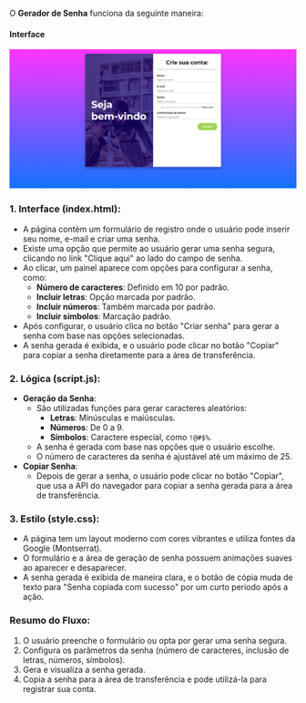 O **Gerador de Senha** funciona da seguinte maneira:

#### Interface

![gerador-de-senha](./img/gerador-de-senha.png)

### 1. **Interface (index.html)**:

- A página contém um formulário de registro onde o usuário pode inserir seu nome, e-mail e criar uma senha.
- Existe uma opção que permite ao usuário gerar uma senha segura, clicando no link "Clique aqui" ao lado do campo de senha.
- Ao clicar, um painel aparece com opções para configurar a senha, como:
  - **Número de caracteres**: Definido em 10 por padrão.
  - **Incluir letras**: Opção marcada por padrão.
  - **Incluir números**: Também marcada por padrão.
  - **Incluir símbolos**: Marcação padrão.
- Após configurar, o usuário clica no botão "Criar senha" para gerar a senha com base nas opções selecionadas.
- A senha gerada é exibida, e o usuário pode clicar no botão "Copiar" para copiar a senha diretamente para a área de transferência.

### 2. **Lógica (script.js)**:

- **Geração da Senha**:
  - São utilizadas funções para gerar caracteres aleatórios:
    - **Letras**: Minúsculas e maiúsculas.
    - **Números**: De 0 a 9.
    - **Símbolos**: Caractere especial, como `!@#$%`.
  - A senha é gerada com base nas opções que o usuário escolhe.
  - O número de caracteres da senha é ajustável até um máximo de 25.
- **Copiar Senha**:
  - Depois de gerar a senha, o usuário pode clicar no botão "Copiar", que usa a API do navegador para copiar a senha gerada para a área de transferência.

### 3. **Estilo (style.css)**:

- A página tem um layout moderno com cores vibrantes e utiliza fontes da Google (Montserrat).
- O formulário e a área de geração de senha possuem animações suaves ao aparecer e desaparecer.
- A senha gerada é exibida de maneira clara, e o botão de cópia muda de texto para "Senha copiada com sucesso" por um curto período após a ação.

### Resumo do Fluxo:

1. O usuário preenche o formulário ou opta por gerar uma senha segura.
2. Configura os parâmetros da senha (número de caracteres, inclusão de letras, números, símbolos).
3. Gera e visualiza a senha gerada.
4. Copia a senha para a área de transferência e pode utilizá-la para registrar sua conta.
